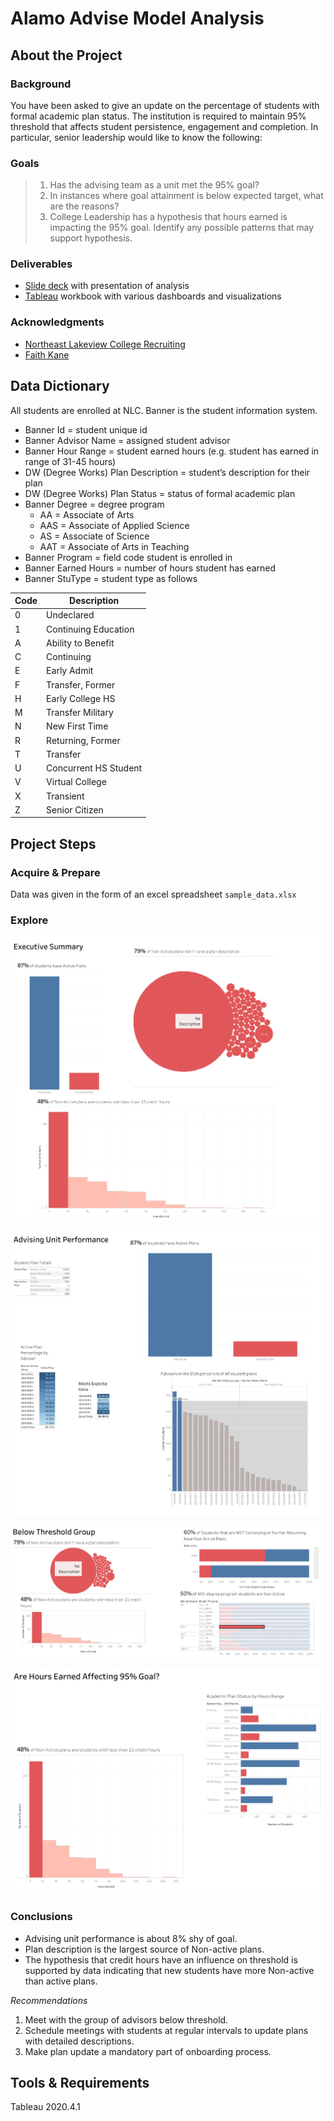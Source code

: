# Alamo Advise Model Analysis
## About the Project
### Background
You have been asked to give an update on the percentage of students with formal academic plan status. The institution is required to maintain 95% threshold that affects student persistence, engagement and completion. In particular, senior leadership would like to know the following:

### Goals
>1. Has the advising team as a unit met the 95% goal? 
>2. In instances where goal attainment is below expected target, what are the reasons?
>3. College Leadership has a hypothesis that hours earned is impacting the 95% goal. Identify any possible patterns that may support hypothesis.

### Deliverables
- [Slide deck](https://www.canva.com/design/DAEZnf2cBOQ/tBRA2jsJ4i8RppGkDKcXXA/view?utm_content=DAEZnf2cBOQ&utm_campaign=designshare&utm_medium=link&utm_source=homepage_design_menu) with presentation of analysis
- [Tableau](https://public.tableau.com/profile/brandon.martinez6956#!/vizhome/AlamoAdviseModelAnalysis/ActivePlanPercentagebyAdvisor?publish=yes) workbook with various dashboards and visualizations

### Acknowledgments
- [Northeast Lakeview College Recruiting](https://www.alamo.edu/nlc)
- [Faith Kane](https://public.tableau.com/profile/faith.kane#!/vizhome/DrillingDownIntoChurn/Dashboard1)

## Data Dictionary
All students are enrolled at NLC. Banner is the student information system.
- Banner Id = student unique id
- Banner Advisor Name = assigned student advisor
- Banner Hour Range = student earned hours (e.g. student has earned in range of 31-45 hours)
- DW (Degree Works) Plan Description = student’s description for their plan
- DW (Degree Works) Plan Status = status of formal academic plan
- Banner Degree = degree program
  - AA = Associate of Arts
  - AAS = Associate of Applied Science 
  - AS = Associate of Science
  - AAT = Associate of Arts in Teaching
- Banner Program = field code student is enrolled in
- Banner Earned Hours = number of hours student has earned
- Banner StuType = student type as follows

| Code | Description           |
|------|-----------------------|
| 0    | Undeclared            |
| 1    | Continuing Education  |
| A    | Ability to Benefit    |
| C    | Continuing            |
| E    | Early Admit           |
| F    | Transfer, Former      |
| H    | Early College HS      |
| M    | Transfer Military     |
| N    | New First Time        |
| R    | Returning, Former     |
| T    | Transfer              |
| U    | Concurrent HS Student |
| V    | Virtual College       |
| X    | Transient             |
| Z    | Senior Citizen        |

## Project Steps
### Acquire & Prepare
Data was given in the form of an excel spreadsheet `sample_data.xlsx`

### Explore
![Executive Summary](https://github.com/Brandon-Martinez27/alamo-advise-model-analysis/blob/main/exec-summ.png?raw=true)

![Advising Unit Performance](https://github.com/Brandon-Martinez27/alamo-advise-model-analysis/blob/main/advising-performance.png?raw=true)

![Below Threshold Group](https://github.com/Brandon-Martinez27/alamo-advise-model-analysis/blob/main/below-threshold-group.png?raw=true)

![Hours Earned](https://github.com/Brandon-Martinez27/alamo-advise-model-analysis/blob/main/hours-earned.png?raw=true)

### Conclusions
- Advising unit performance is about 8% shy of goal. 
- Plan description is the largest source of Non-active plans.
- The hypothesis that credit hours have an influence on threshold is supported by data indicating that new students have more Non-active than active plans.

*Recommendations*
1. Meet with the group of advisors below threshold.
2. Schedule meetings with students at regular intervals to update plans with detailed descriptions.
3. Make plan update a mandatory part of onboarding process.

## Tools & Requirements
Tableau 2020.4.1
